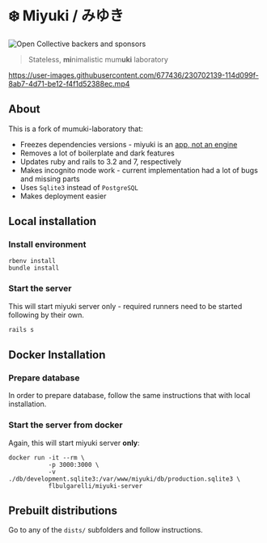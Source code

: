 # ❄️ Miyuki / みゆき

![Open Collective backers and sponsors](https://img.shields.io/opencollective/all/mumuki?color=%23ff5b81)

> Stateless, **mi**nimalistic mum**uki** laboratory

https://user-images.githubusercontent.com/677436/230702139-114d099f-8ab7-4d71-be12-f4f1d52388ec.mp4

## About

This is a fork of mumuki-laboratory that:

  * Freezes dependencies versions - miyuki is an [app, not an engine](https://guides.rubyonrails.org/engines.html)
  * Removes a lot of boilerplate and dark features
  * Updates ruby and rails to 3.2 and 7, respectively
  * Makes incognito mode work - current implementation had a lot of bugs and missing parts
  * Uses `Sqlite3` instead of `PostgreSQL`
  * Makes deployment easier

## Local installation

### Install environment

```
rbenv install
bundle install
```

### Start the server

This will start miyuki server only - required runners need to be started following by their own.

```bash
rails s
```

## Docker Installation

### Prepare database

In order to prepare database, follow the same instructions that with local installation.

### Start the server from docker

Again, this will start miyuki server **only**:

```
docker run -it --rm \
           -p 3000:3000 \
           -v ./db/development.sqlite3:/var/www/miyuki/db/production.sqlite3 \
           flbulgarelli/miyuki-server
```

## Prebuilt distributions

Go to any of the `dists/` subfolders and follow instructions.